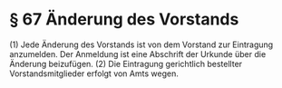 # § 67 Änderung des Vorstands
(1) Jede Änderung des Vorstands ist von dem Vorstand zur Eintragung anzumelden. Der Anmeldung ist eine Abschrift der Urkunde über die Änderung beizufügen.
(2) Die Eintragung gerichtlich bestellter Vorstandsmitglieder erfolgt von Amts wegen.